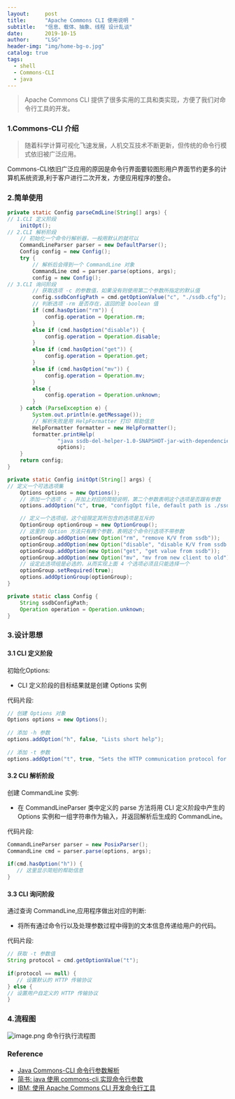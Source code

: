 ```yaml
---
layout:     post
title:      "Apache Commons CLI 使用说明 "
subtitle:   "信息、载体、抽象、线程 设计乱谈"
date:       2019-10-15
author:     "LSG"
header-img: "img/home-bg-o.jpg"
catalog: true
tags:
  - shell
  - Commons-CLI
  - java
---
```


> Apache Commons CLI 提供了很多实用的工具和类实现，方便了我们对命令行工具的开发。

### 1.Commons-CLI 介绍

> 随着科学计算可视化飞速发展，人机交互技术不断更新，但传统的命令行模式依旧被广泛应用。

Commons-CLI依旧广泛应用的原因是命令行界面要较图形用户界面节约更多的计算机系统资源,利于客户进行二次开发，方便应用程序的整合。

### 2.简单使用

```java
private static Config parseCmdLine(String[] args) {
// 1.CLI 定义阶段
    initOpt();
// 2.CLI 解析阶段
    // 初始化一个命令行解析器，一般用默认的就可以
    CommandLineParser parser = new DefaultParser();
    Config config = new Config();
    try {
        // 解析后会得到一个 CommandLine 对象
        CommandLine cmd = parser.parse(options, args);
        config = new Config();
// 3.CLI 询问阶段
        // 获取选项 -c 的参数值，如果没有则使用第二个参数所指定的默认值
        config.ssdbConfigPath = cmd.getOptionValue("c", "./ssdb.cfg");
        // 判断选项 -rm 是否存在，返回的是 boolean 值
        if (cmd.hasOption("rm")) {
            config.operation = Operation.rm;
        }
        else if (cmd.hasOption("disable")) {
            config.operation = Operation.disable;
        }
        else if (cmd.hasOption("get")) {
            config.operation = Operation.get;
        }
        else if (cmd.hasOption("mv")) {
            config.operation = Operation.mv;
        }
        else {
            config.operation = Operation.unknown;
        }
    } catch (ParseException e) {
        System.out.println(e.getMessage());
        // 解析失败是用 HelpFormatter 打印 帮助信息
        HelpFormatter formatter = new HelpFormatter();
        formatter.printHelp(
                "java ssdb-del-helper-1.0-SNAPSHOT-jar-with-dependencies.jar",
                options);
    }
    return config;
}

private static Config initOpt(String[] args) {
// 定义一个可选选项集
    Options options = new Options();
    // 添加一个选项 c ，并加上对应的简短说明，第二个参数表明这个选项是否跟有参数
    options.addOption("c", true, "configOpt file, default path is ./ssdb.cfg");

    // 定义一个选项组，这个组限定其所包含的选项是互斥的
    OptionGroup optionGroup = new OptionGroup();
    // 这里的 Option 方法只有两个参数，表明这个命令行选项不带参数
    optionGroup.addOption(new Option("rm", "remove K/V from ssdb"));
    optionGroup.addOption(new Option("disable", "disable K/V from ssdb with data remained"));
    optionGroup.addOption(new Option("get", "get value from ssdb"));
    optionGroup.addOption(new Option("mv", "mv from new client to old"));
    // 设定此选项组是必选的，从而实现上面 4 个选项必须且只能选择一个
    optionGroup.setRequired(true);
    options.addOptionGroup(optionGroup);
}

private static class Config {
    String ssdbConfigPath;
    Operation operation = Operation.unknown;
}
```

### 3.设计思想
#### 3.1 CLI 定义阶段
初始化Options:

- CLI 定义阶段的目标结果就是创建 Options 实例

代码片段:
```java
// 创建 Options 对象
Options options = new Options(); 
 
// 添加 -h 参数
options.addOption("h", false, "Lists short help"); 
 
// 添加 -t 参数
options.addOption("t", true, "Sets the HTTP communication protocol for CIM connection");
```

#### 3.2 CLI 解析阶段
创建 CommandLine 实例:

- 在 CommandLineParser 类中定义的 parse 方法将用 CLI 定义阶段中产生的 Options 实例和一组字符串作为输入，并返回解析后生成的 CommandLine。

代码片段:
```java
CommandLineParser parser = new PosixParser(); 
CommandLine cmd = parser.parse(options, args); 
 
if(cmd.hasOption("h")) { 
   // 这里显示简短的帮助信息
}
```

#### 3.3 CLI 询问阶段
通过查询 CommandLine,应用程序做出对应的判断:

- 将所有通过命令行以及处理参数过程中得到的文本信息传递给用户的代码。

代码片段:
```java
// 获取 -t 参数值
String protocol = cmd.getOptionValue("t"); 
 
if(protocol == null) { 
   // 设置默认的 HTTP 传输协议
} else { 
// 设置用户自定义的 HTTP 传输协议 
}
```

### 4.流程图
![image.png](https://cdn.nlark.com/yuque/0/2020/png/152121/1578904003536-bb7388ca-749f-46c9-b25e-f75b03a8c17e.png#align=left&display=inline&height=665&name=image.png&originHeight=665&originWidth=583&size=97228&status=done&style=none&width=583)
命令行执行流程图
### Reference

- [Java Commons-CLI 命令行参数解析](https://www.zfl9.com/java-commons-cli.html)
- [简书: java 使用 commons-cli 实现命令行参数](https://www.jianshu.com/p/cf325454be07)
- [IBM: 使用 Apache Commons CLI 开发命令行工具](https://www.ibm.com/developerworks/cn/java/j-lo-commonscli/)
